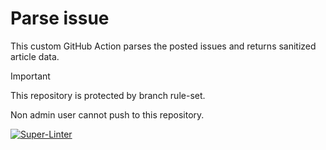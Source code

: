 # Parse issue

This custom GitHub Action parses the posted issues and returns sanitized article
data.

> [!IMPORTANT]
>
> This repository is protected by branch rule-set.
>
> Non admin user cannot push to this repository.

[![Super-Linter](https://github.com/hci-gunma-u/parse-issue-body/actions/workflows/linter.yaml/badge.svg)](https://github.com/marketplace/actions/super-linter)
